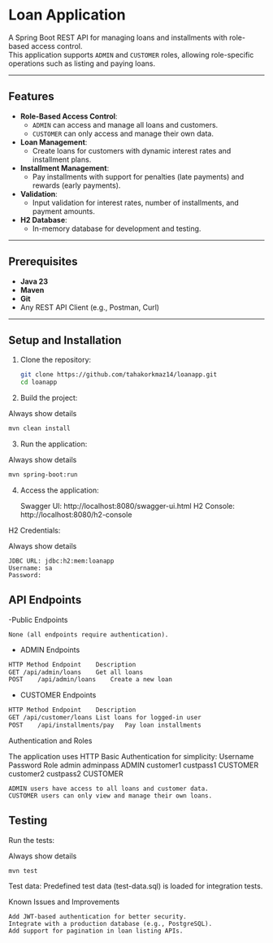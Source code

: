 # Loan Application

A Spring Boot REST API for managing loans and installments with role-based access control.  
This application supports `ADMIN` and `CUSTOMER` roles, allowing role-specific operations such as listing and paying loans.

---

## Features

- **Role-Based Access Control**:  
  - `ADMIN` can access and manage all loans and customers.
  - `CUSTOMER` can only access and manage their own data.
- **Loan Management**:
  - Create loans for customers with dynamic interest rates and installment plans.
- **Installment Management**:
  - Pay installments with support for penalties (late payments) and rewards (early payments).
- **Validation**:
  - Input validation for interest rates, number of installments, and payment amounts.
- **H2 Database**:
  - In-memory database for development and testing.

---

## Prerequisites

- **Java 23**
- **Maven**
- **Git**
- Any REST API Client (e.g., Postman, Curl)

---

## Setup and Installation

1. Clone the repository:
   ```bash
   git clone https://github.com/tahakorkmaz14/loanapp.git
   cd loanapp
    ```
2. Build the project:

Always show details
````bash
mvn clean install
````
3. Run the application:

Always show details
`````bash
mvn spring-boot:run
`````
4. Access the application:

    Swagger UI: http://localhost:8080/swagger-ui.html
    H2 Console: http://localhost:8080/h2-console

H2 Credentials:

Always show details

    JDBC URL: jdbc:h2:mem:loanapp
    Username: sa
    Password: 

## API Endpoints
-Public Endpoints

    None (all endpoints require authentication).

- ADMIN Endpoints
``````bash
HTTP Method	Endpoint	Description
GET	/api/admin/loans	Get all loans
POST	/api/admin/loans	Create a new loan
``````
- CUSTOMER Endpoints
```````bash
HTTP Method	Endpoint	Description
GET	/api/customer/loans	List loans for logged-in user
POST	/api/installments/pay	Pay loan installments
```````
Authentication and Roles

The application uses HTTP Basic Authentication for simplicity:
Username	Password	Role
admin	adminpass	ADMIN
customer1	custpass1	CUSTOMER
customer2	custpass2	CUSTOMER

    ADMIN users have access to all loans and customer data.
    CUSTOMER users can only view and manage their own loans.

## Testing

Run the tests:

Always show details

    mvn test

Test data:
    Predefined test data (test-data.sql) is loaded for integration tests.

Known Issues and Improvements

    Add JWT-based authentication for better security.
    Integrate with a production database (e.g., PostgreSQL).
    Add support for pagination in loan listing APIs.

